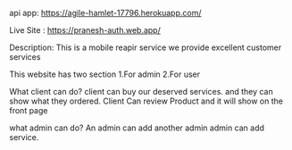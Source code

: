 api app:
https://agile-hamlet-17796.herokuapp.com/

Live Site : https://pranesh-auth.web.app/

Description:
This is a mobile reapir service we provide excellent customer services

This website has two section
1.For admin
2.For user

What client can do?
client can buy our deserved services.
and they can show what they ordered.
Client Can review Product and it will show on the front page

what admin can do?
An admin can add another admin
admin can add service.
